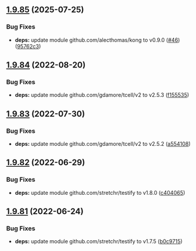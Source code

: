 ## [1.9.85](https://github.com/dds/aoc2020/compare/v1.9.84...v1.9.85) (2025-07-25)


### Bug Fixes

* **deps:** update module github.com/alecthomas/kong to v0.9.0 ([#46](https://github.com/dds/aoc2020/issues/46)) ([95762c3](https://github.com/dds/aoc2020/commit/95762c3f3201c7c0b07f70f1f4ffeec1ddf14da8))



## [1.9.84](https://github.com/dds/aoc2020/compare/v1.9.83...v1.9.84) (2022-08-20)


### Bug Fixes

* **deps:** update module github.com/gdamore/tcell/v2 to v2.5.3 ([f155535](https://github.com/dds/aoc2020/commit/f15553508ad657aa3aa2f77d65e5486b5fecab8e))



## [1.9.83](https://github.com/dds/aoc2020/compare/v1.9.82...v1.9.83) (2022-07-30)


### Bug Fixes

* **deps:** update module github.com/gdamore/tcell/v2 to v2.5.2 ([a554108](https://github.com/dds/aoc2020/commit/a55410811fb46421cced034b9270ae42325ab66d))



## [1.9.82](https://github.com/dds/aoc2020/compare/v1.9.81...v1.9.82) (2022-06-29)


### Bug Fixes

* **deps:** update module github.com/stretchr/testify to v1.8.0 ([c404065](https://github.com/dds/aoc2020/commit/c4040658252c13c77677b28cc51d39cb4b99f6fb))



## [1.9.81](https://github.com/dds/aoc2020/compare/v1.9.80...v1.9.81) (2022-06-24)


### Bug Fixes

* **deps:** update module github.com/stretchr/testify to v1.7.5 ([b0c9715](https://github.com/dds/aoc2020/commit/b0c971528cf19099a0c71cfd24011ab04f29a142))



